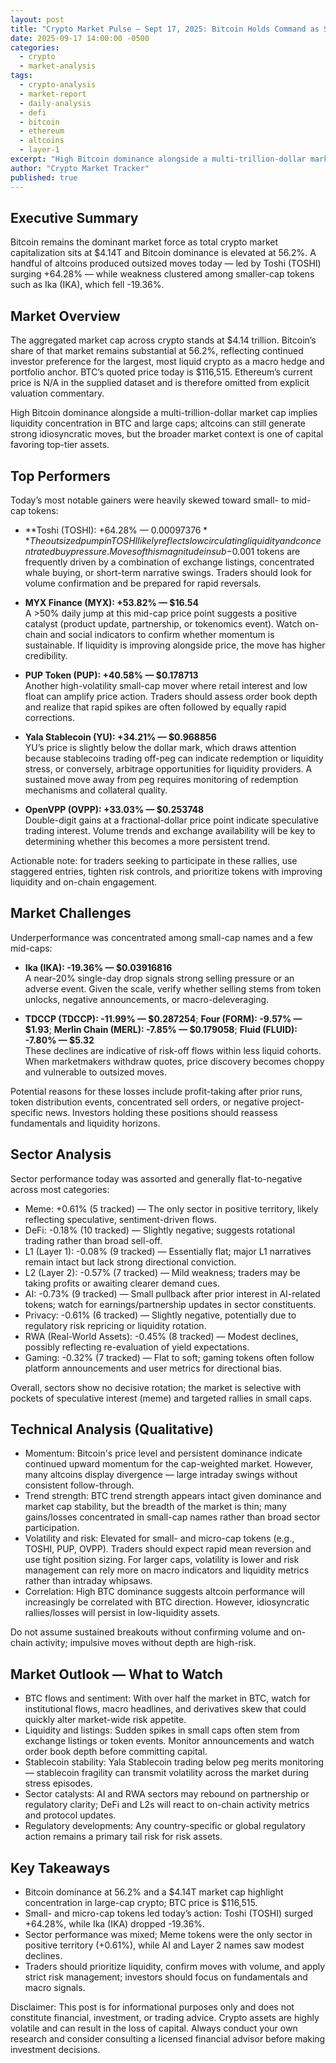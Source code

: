 ```yaml
---
layout: post
title: "Crypto Market Pulse — Sept 17, 2025: Bitcoin Holds Command as Select Alts Surge"
date: 2025-09-17 14:00:00 -0500
categories:
  - crypto
  - market-analysis
tags:
  - crypto-analysis
  - market-report
  - daily-analysis
  - defi
  - bitcoin
  - ethereum
  - altcoins
  - layer-1
excerpt: "High Bitcoin dominance alongside a multi-trillion-dollar market cap implies liquidity concentration in BTC and large caps; altcoins can still generate strong id..."
author: "Crypto Market Tracker"
published: true
---
```


## Executive Summary
Bitcoin remains the dominant market force as total crypto market capitalization sits at $4.14T and Bitcoin dominance is elevated at 56.2%. A handful of altcoins produced outsized moves today — led by Toshi (TOSHI) surging +64.28% — while weakness clustered among smaller-cap tokens such as Ika (IKA), which fell -19.36%.

## Market Overview
The aggregated market cap across crypto stands at $4.14 trillion. Bitcoin’s share of that market remains substantial at 56.2%, reflecting continued investor preference for the largest, most liquid crypto as a macro hedge and portfolio anchor. BTC’s quoted price today is $116,515. Ethereum’s current price is N/A in the supplied dataset and is therefore omitted from explicit valuation commentary.

High Bitcoin dominance alongside a multi-trillion-dollar market cap implies liquidity concentration in BTC and large caps; altcoins can still generate strong idiosyncratic moves, but the broader market context is one of capital favoring top-tier assets.

## Top Performers
Today’s most notable gainers were heavily skewed toward small- to mid-cap tokens:

- **Toshi (TOSHI): +64.28% — $0.00097376**  
  The outsized pump in TOSHI likely reflects low circulating liquidity and concentrated buy pressure. Moves of this magnitude in sub-$0.001 tokens are frequently driven by a combination of exchange listings, concentrated whale buying, or short-term narrative swings. Traders should look for volume confirmation and be prepared for rapid reversals.

- **MYX Finance (MYX): +53.82% — $16.54**  
  A >50% daily jump at this mid-cap price point suggests a positive catalyst (product update, partnership, or tokenomics event). Watch on-chain and social indicators to confirm whether momentum is sustainable. If liquidity is improving alongside price, the move has higher credibility.

- **PUP Token (PUP): +40.58% — $0.178713**  
  Another high-volatility small-cap mover where retail interest and low float can amplify price action. Traders should assess order book depth and realize that rapid spikes are often followed by equally rapid corrections.

- **Yala Stablecoin (YU): +34.21% — $0.968856**  
  YU’s price is slightly below the dollar mark, which draws attention because stablecoins trading off-peg can indicate redemption or liquidity stress, or conversely, arbitrage opportunities for liquidity providers. A sustained move away from peg requires monitoring of redemption mechanisms and collateral quality.

- **OpenVPP (OVPP): +33.03% — $0.253748**  
  Double-digit gains at a fractional-dollar price point indicate speculative trading interest. Volume trends and exchange availability will be key to determining whether this becomes a more persistent trend.

Actionable note: for traders seeking to participate in these rallies, use staggered entries, tighten risk controls, and prioritize tokens with improving liquidity and on-chain engagement.

## Market Challenges
Underperformance was concentrated among small-cap names and a few mid-caps:

- **Ika (IKA): -19.36% — $0.03916816**  
  A near-20% single-day drop signals strong selling pressure or an adverse event. Given the scale, verify whether selling stems from token unlocks, negative announcements, or macro-deleveraging.

- **TDCCP (TDCCP): -11.99% — $0.287254**; **Four (FORM): -9.57% — $1.93**; **Merlin Chain (MERL): -7.85% — $0.179058**; **Fluid (FLUID): -7.80% — $5.32**  
  These declines are indicative of risk-off flows within less liquid cohorts. When marketmakers withdraw quotes, price discovery becomes choppy and vulnerable to outsized moves.

Potential reasons for these losses include profit-taking after prior runs, token distribution events, concentrated sell orders, or negative project-specific news. Investors holding these positions should reassess fundamentals and liquidity horizons.

## Sector Analysis
Sector performance today was assorted and generally flat-to-negative across most categories:

- Meme: +0.61% (5 tracked) — The only sector in positive territory, likely reflecting speculative, sentiment-driven flows.
- DeFi: -0.18% (10 tracked) — Slightly negative; suggests rotational trading rather than broad sell-off.
- L1 (Layer 1): -0.08% (9 tracked) — Essentially flat; major L1 narratives remain intact but lack strong directional conviction.
- L2 (Layer 2): -0.57% (7 tracked) — Mild weakness; traders may be taking profits or awaiting clearer demand cues.
- AI: -0.73% (9 tracked) — Small pullback after prior interest in AI-related tokens; watch for earnings/partnership updates in sector constituents.
- Privacy: -0.61% (6 tracked) — Slightly negative, potentially due to regulatory risk repricing or liquidity rotation.
- RWA (Real-World Assets): -0.45% (8 tracked) — Modest declines, possibly reflecting re-evaluation of yield expectations.
- Gaming: -0.32% (7 tracked) — Flat to soft; gaming tokens often follow platform announcements and user metrics for directional bias.

Overall, sectors show no decisive rotation; the market is selective with pockets of speculative interest (meme) and targeted rallies in small caps.

## Technical Analysis (Qualitative)
- Momentum: Bitcoin's price level and persistent dominance indicate continued upward momentum for the cap-weighted market. However, many altcoins display divergence — large intraday swings without consistent follow-through.
- Trend strength: BTC trend strength appears intact given dominance and market cap stability, but the breadth of the market is thin; many gains/losses concentrated in small-cap names rather than broad sector participation.
- Volatility and risk: Elevated for small- and micro-cap tokens (e.g., TOSHI, PUP, OVPP). Traders should expect rapid mean reversion and use tight position sizing. For larger caps, volatility is lower and risk management can rely more on macro indicators and liquidity metrics rather than intraday whipsaws.
- Correlation: High BTC dominance suggests altcoin performance will increasingly be correlated with BTC direction. However, idiosyncratic rallies/losses will persist in low-liquidity assets.

Do not assume sustained breakouts without confirming volume and on-chain activity; impulsive moves without depth are high-risk.

## Market Outlook — What to Watch
- BTC flows and sentiment: With over half the market in BTC, watch for institutional flows, macro headlines, and derivatives skew that could quickly alter market-wide risk appetite.
- Liquidity and listings: Sudden spikes in small caps often stem from exchange listings or token events. Monitor announcements and watch order book depth before committing capital.
- Stablecoin stability: Yala Stablecoin trading below peg merits monitoring — stablecoin fragility can transmit volatility across the market during stress episodes.
- Sector catalysts: AI and RWA sectors may rebound on partnership or regulatory clarity; DeFi and L2s will react to on-chain activity metrics and protocol updates.
- Regulatory developments: Any country-specific or global regulatory action remains a primary tail risk for risk assets.

## Key Takeaways
- Bitcoin dominance at 56.2% and a $4.14T market cap highlight concentration in large-cap crypto; BTC price is $116,515.  
- Small- and micro-cap tokens led today’s action: Toshi (TOSHI) surged +64.28%, while Ika (IKA) dropped -19.36%.  
- Sector performance was mixed; Meme tokens were the only sector in positive territory (+0.61%), while AI and Layer 2 names saw modest declines.  
- Traders should prioritize liquidity, confirm moves with volume, and apply strict risk management; investors should focus on fundamentals and macro signals.

Disclaimer: This post is for informational purposes only and does not constitute financial, investment, or trading advice. Crypto assets are highly volatile and can result in the loss of capital. Always conduct your own research and consider consulting a licensed financial advisor before making investment decisions.